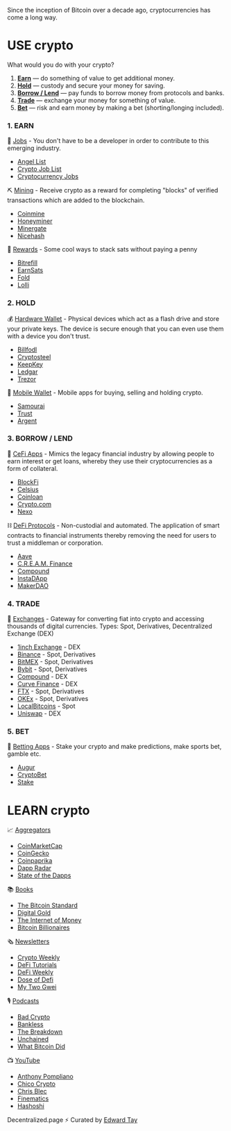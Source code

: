 Since the inception of Bitcoin over a decade ago, cryptocurrencies has come a long way. 

# USE crypto #
 What would you do with your crypto?

1. [**Earn**](#1-earn) — do something of value to get additional money.
2. [**Hold**](#2-hold) — custody and secure your money for saving.
3. [**Borrow / Lend**](#3-borrow--lend) — pay funds to borrow money from protocols and banks.
4. [**Trade**](#4-trade) — exchange your money for something of value.
5. [**Bet**](#5-bet) — risk and earn money by making a bet (shorting/longing included).


### 1. EARN ###
💼
<ins>Jobs</ins> - You don't have to be a developer in order to contribute to this emerging industry.
- [Angel List](https://angel.co/blockchains/jobs)
- [Crypto Job List](https://cryptojobslist.com)
- [Cryptocurrency Jobs](https://cryptocurrencyjobs.co)

⛏
<ins>Mining</ins> - Receive crypto as a reward for completing "blocks" of verified transactions which are added to the blockchain.
- [Coinmine](https://coinmine.com)
- [Honeyminer](http://bit.ly/download-honeyminer)
- [Minergate](http://bit.ly/try-minergate)
- [Nicehash](http://bit.ly/try-nicehash)

🙌 
<ins>Rewards</ins> - Some cool ways to stack sats without paying a penny
- [Bitrefill](https://bit.ly/bit-refill) 
- [EarnSats](https://bit.ly/earn-sats)
- [Fold](https://bit.ly/fold-app) 
- [Lolli](https://bit.ly/get-lolli)

### 2. HOLD ###
💰
<ins>Hardware Wallet</ins> -  Physical devices which act as a flash drive and store your private keys. The device is secure enough that you can even use them with a device you don't trust. 
- [Billfodl](http://bit.ly/try-billfodl)
- [Cryptosteel](http://bit.ly/try-cryptosteel)
- [KeepKey](http://bit.ly/try-keepkey)
- [Ledgar](https://www.ledgerwallet.com)
- [Trezor](https://trezor.io)

📱
<ins>Mobile Wallet</ins>  - Mobile apps for buying, selling and holding crypto.
- [Samourai](https://samouraiwallet.com)
- [Trust](https://trustwallet.com)
- [Argent](https://www.argent.xyz)

### 3. BORROW / LEND ###
🏦
<ins>CeFi Apps</ins> - Mimics the legacy financial industry by allowing people to earn interest or get loans, whereby they use their cryptocurrencies as a form of collateral.
- [BlockFi](http://bit.ly/blockfi)
- [Celsius](http://bit.ly/celsius-app)
- [Coinloan](http://bit.ly/try-coinloan)
- [Crypto.com](http://bit.ly/try-cryptodotcom)
- [Nexo](http://bit.ly/try-nexo)

⛓
<ins>DeFi Protocols</ins> - Non-custodial and automated. The application of smart contracts to financial instruments thereby removing the need for users to trust a middleman or corporation.
- [Aave](https://aave.com)
- [C.R.E.A.M. Finance](https://cream.finance)
- [Compound](https://compound.finance)
- [InstaDApp](https://instadapp.io)
- [MakerDAO](https://makerdao.com)


### 4. TRADE ###

💱
<ins>Exchanges</ins> - Gateway for converting fiat into crypto and accessing thousands of digital currencies. Types: Spot, Derivatives, Decentralized Exchange (DEX)
- [1inch Exchange](https://1inch.exchange) - DEX
- [Binance](http://bit.ly/binance-crypto-exchange) - Spot, Derivatives
- [BitMEX](http://bit.ly/try-BitMEX) - Spot, Derivatives
- [Bybit](http://bit.ly/try-bybit-exchange) - Spot, Derivatives
- [Compound](https://compound.finance) - DEX
- [Curve Finance](https://www.curve.fi) - DEX
- [FTX](http://bit.ly/try-ftx) - Spot, Derivatives
- [OKEx](http://bit.ly/try-OKEx) - Spot, Derivatives
- [LocalBitcoins](http://bit.ly/localbitcoinsdotcom) - Spot
- [Uniswap](https://uniswap.org) - DEX

### 5. BET ###
🎲
<ins>Betting Apps</ins> - Stake your crypto and make predictions, make sports bet, gamble etc.
- [Augur](http://bit.ly/augur-prediction)
- [CryptoBet](http://bit.ly/try-cryptobet)
- [Stake](https://stake.com/?c=f78d0a1943)

# LEARN crypto #
📈
<ins>Aggregators</ins>
- [CoinMarketCap](https://coinmarketcap.com)	
- [CoinGecko](https://www.coingecko.com/en)
- [Coinpaprika](https://coinpaprika.com)	
- [Dapp Radar](https://dappradar.com)
- [State of the Dapps](https://www.stateofthedapps.com)


📚
<ins>Books</ins>
- [The Bitcoin Standard](https://amzn.to/2PHXdgS)
- [Digital Gold](https://amzn.to/2SSNBi7)
- [The Internet of Money](https://amzn.to/2yVMFBk)
- [Bitcoin Billionaires](https://amzn.to/317KsOQ)

🗞
<ins>Newsletters</ins>
- [Crypto Weekly](https://cryptoweekly.co)
- [DeFi Tutorials](https://defitutorials.substack.com)
- [DeFi Weekly](https://defiweekly.substack.com)
- [Dose of Defi](https://doseofdefi.substack.com) 
- [My Two Gwei](https://mytwogwei.substack.com)

🎙
<ins>Podcasts</ins>
- [Bad Crypto](https://badcryptopodcast.com)
- [Bankless](http://podcast.banklesshq.com)
- [The Breakdown](https://nlwcrypto.libsyn.com)
- [Unchained](http://unchainedpodcast.co)
- [What Bitcoin Did](https://www.whatbitcoindid.com/podcast)

📺
<ins>YouTube</ins>
- [Anthony Pompliano](https://www.youtube.com/c/AnthonyPompliano)
- [Chico Crypto](https://www.youtube.com/c/ChicoCryptoConsultants)
- [Chris Blec](https://www.youtube.com/c/chrisblec)
- [Finematics](https://www.youtube.com/c/Finematics)
- [Hashoshi](https://www.youtube.com/c/Hashoshi4)


Decentralized.page ⚡️ Curated by [Edward Tay](https://edwardtay.com)






